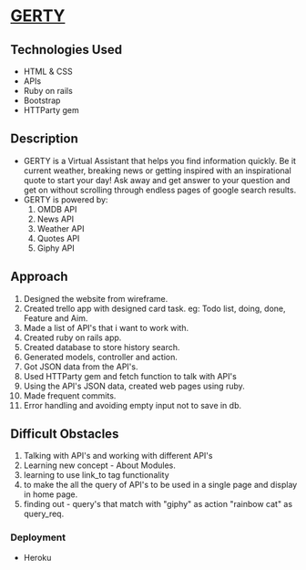 # [GERTY](https://gerty-app-5.herokuapp.com/)

## Technologies Used
- HTML & CSS
- APIs
- Ruby on rails
- Bootstrap
- HTTParty gem

## Description
 - GERTY is a Virtual Assistant that helps you find information quickly. Be it current weather,
    breaking news or getting inspired with an inspirational quote to start your day!
    Ask away and get answer to your question and get on without scrolling through endless pages
    of google search results.
 -  GERTY is powered by:
    1. OMDB API
    2. News API
    3. Weather API
    4. Quotes API
    5. Giphy API

## Approach
1. Designed the website from wireframe.
2. Created trello app with designed card task. eg: Todo list, doing, done, Feature and Aim.
3. Made a list of API's that i want to work with.
4. Created ruby on rails app.
5. Created database to store history search.
6. Generated models, controller and action.
7. Got JSON data from the API's.
8. Used HTTParty gem and fetch function to talk with API's
9. Using the API's JSON data, created web pages using ruby.
10. Made frequent commits.
11. Error handling and avoiding empty input not to save in db.

## Difficult Obstacles

1. Talking with API's and working with different API's
2. Learning new concept - About Modules.
3. learning to use link_to tag functionality
4. to make the all the query of API's to be used in a single page and display in home page.
5. finding out - query's that match with "giphy" as action "rainbow cat" as query_req.

### Deployment 
- Heroku
